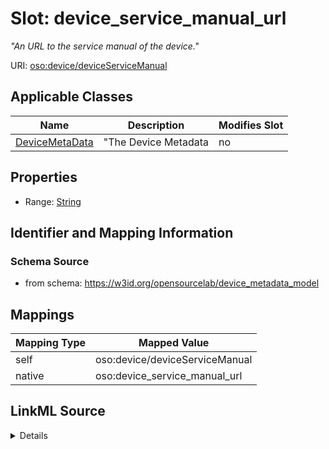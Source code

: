 

# Slot: device_service_manual_url


_"An URL to the service manual of the device."_





URI: [oso:device/deviceServiceManual](http://w3id.org/oso/device/deviceServiceManual)



<!-- no inheritance hierarchy -->





## Applicable Classes

| Name | Description | Modifies Slot |
| --- | --- | --- |
| [DeviceMetaData](DeviceMetaData.md) | "The Device Metadata |  no  |







## Properties

* Range: [String](String.md)





## Identifier and Mapping Information







### Schema Source


* from schema: https://w3id.org/opensourcelab/device_metadata_model




## Mappings

| Mapping Type | Mapped Value |
| ---  | ---  |
| self | oso:device/deviceServiceManual |
| native | oso:device_service_manual_url |




## LinkML Source

<details>
```yaml
name: device_service_manual_url
description: '"An URL to the service manual of the device."'
from_schema: https://w3id.org/opensourcelab/device_metadata_model
rank: 1000
slot_uri: oso:device/deviceServiceManual
alias: device_service_manual_url
domain_of:
- DeviceMetaData
range: string
required: false

```
</details>